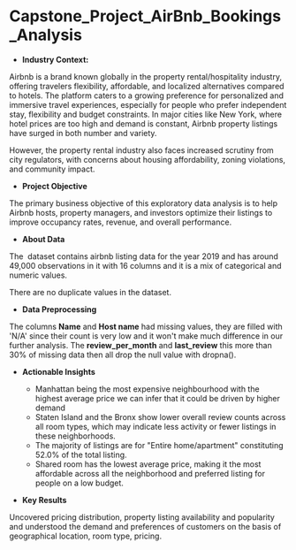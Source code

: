 # Capstone_Project_AirBnb_Bookings_Analysis

- **Industry Context:**

Airbnb is a brand known globally in the property rental/hospitality industry, offering travelers flexibility, affordable, and localized alternatives compared to hotels. The platform caters to a growing preference for personalized and immersive travel experiences, especially for people who prefer independent stay, flexibility and budget constraints. In major cities like New York, where hotel prices are too high and demand is constant, Airbnb property listings have surged in both number and variety.

However, the property rental industry also faces increased scrutiny from city regulators, with concerns about housing affordability, zoning violations, and community impact.

- **Project Objective**

The primary business objective of this exploratory data analysis is to help Airbnb hosts, property managers, and investors optimize their listings to improve occupancy rates, revenue, and overall performance.

- **About Data**

The  dataset contains airbnb listing data for the year 2019 and has around 49,000 observations in it with 16 columns and it is a mix of categorical and numeric values.

There are no duplicate values in the dataset.

- **Data Preprocessing**

The columns **Name** and **Host name** had missing values, they are filled with 'N/A' since their count is very low and it won't make much difference in our further analysis. The **review_per_month** and **last_review** this more than 30% of missing data then all drop the null value with dropna().

- **Actionable Insights**
    - Manhattan being the most expensive neighbourhood with the highest average price we can infer that it could be driven by higher demand
    - Staten Island and the Bronx show lower overall review counts across all room types, which may indicate less activity or fewer listings in these neighborhoods.
    - The majority of listings are for "Entire home/apartment" constituting 52.0% of the total listing.
    - Shared room has the lowest average price, making it the most affordable across all the neighborhood and preferred listing for people on a low budget.
  
- **Key Results**

Uncovered pricing distribution, property listing availability and popularity and understood the demand and preferences of customers on the basis of geographical location, room type, pricing.
